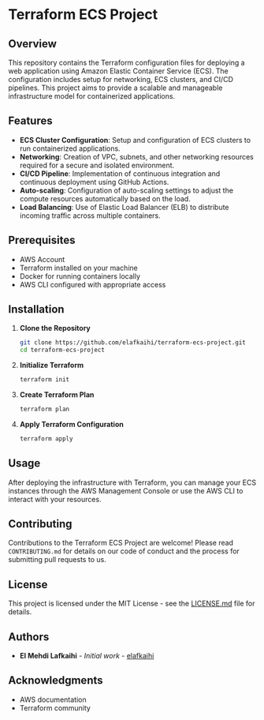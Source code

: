 # Terraform ECS Project

## Overview

This repository contains the Terraform configuration files for deploying a web application using Amazon Elastic Container Service (ECS). The configuration includes setup for networking, ECS clusters, and CI/CD pipelines. This project aims to provide a scalable and manageable infrastructure model for containerized applications.

## Features

- **ECS Cluster Configuration**: Setup and configuration of ECS clusters to run containerized applications.
- **Networking**: Creation of VPC, subnets, and other networking resources required for a secure and isolated environment.
- **CI/CD Pipeline**: Implementation of continuous integration and continuous deployment using GitHub Actions.
- **Auto-scaling**: Configuration of auto-scaling settings to adjust the compute resources automatically based on the load.
- **Load Balancing**: Use of Elastic Load Balancer (ELB) to distribute incoming traffic across multiple containers.

## Prerequisites

- AWS Account
- Terraform installed on your machine
- Docker for running containers locally
- AWS CLI configured with appropriate access

## Installation

1. **Clone the Repository**

   ```bash
   git clone https://github.com/elafkaihi/terraform-ecs-project.git
   cd terraform-ecs-project
   ```

2. **Initialize Terraform**

   ```bash
   terraform init
   ```

3. **Create Terraform Plan**

   ```bash
   terraform plan
   ```

4. **Apply Terraform Configuration**

   ```bash
   terraform apply
   ```

## Usage

After deploying the infrastructure with Terraform, you can manage your ECS instances through the AWS Management Console or use the AWS CLI to interact with your resources. 

## Contributing

Contributions to the Terraform ECS Project are welcome! Please read `CONTRIBUTING.md` for details on our code of conduct and the process for submitting pull requests to us.

## License

This project is licensed under the MIT License - see the [LICENSE.md](LICENSE) file for details.

## Authors

- **El Mehdi Lafkaihi** - *Initial work* - [elafkaihi](https://github.com/elafkaihi)

## Acknowledgments

- AWS documentation
- Terraform community
